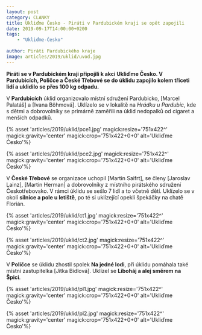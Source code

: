 ```yaml
---
layout: post
category: CLANKY
title: Ukliďme Česko - Piráti v Pardubickém kraji se opět zapojili
date: 2019-09-17T14:00:00+0200
tags: 
    - "Ukliďme-Česko"
   
author: Piráti Pardubického kraje
image: articles/2019/uklid/uvod.jpg
---
```

**Piráti se v Pardubickém kraji připojili k akci Ukliďme Česko.
V Pardubicích, Poličce a České Třebové se do úklidu zapojilo kolem třiceti lidí a uklidilo se přes 100 kg odpadu.**

V **Pardubicích** úklid organizovalo místní sdružení Pardubicko, [Marcel Palatáš] a [Ivana Böhmová]. Uklízelo se v lokalitě na *Hrádku u Pardubic*, kde s dětmi a dobrovolníky se primárně zaměřili na úklid nedopalků od cigaret a menších odpadků.

{% asset 'articles/2019/uklid/pce1.jpg' magick:resize='751x422^' 
magick:gravity='center' magick:crop='751x422+0+0' alt='Ukliďme Česko'%}

{% asset 'articles/2019/uklid/pce2.jpg' magick:resize='751x422^' 
magick:gravity='center' magick:crop='751x422+0+0' alt='Ukliďme Česko'%}

V **České Třebové** se organizace uchopil [Martin Saifrt], se členy [Jaroslav Lainz], [Martin Herman] a dobrovolníky z místního pirátského sdružení Českotřebovsko. V rámci úklidu se sešlo 7 lidí a to včetně dětí. Uklízelo se v okolí **silnice a pole u letiště**, po té si uklízející opekli špekáčky na chatě Florián.

{% asset 'articles/2019/uklid/ct1.jpg' magick:resize='751x422^' magick:gravity='center' magick:crop='751x422+0+0' alt='Ukliďme Česko'%}

{% asset 'articles/2019/uklid/ct2.jpg' magick:resize='751x422^' magick:gravity='center' magick:crop='751x422+0+0' alt='Ukliďme Česko'%}

V **Poličce** se úklidu zhostil spolek **Na jedné lodi**, při úklidu pomáhala také místní zastupitelka [Jitka Bidlová]. Uklízel se **Liboháj a alej směrem na Špici**.

{% asset 'articles/2019/uklid/pl1.jpg' magick:resize='751x422^' magick:gravity='center' magick:crop='751x422+0+0' alt='Ukliďme Česko'%}

{% asset 'articles/2019/uklid/pl2.jpg' magick:resize='751x422^' magick:gravity='center' magick:crop='751x422+0+0' alt='Ukliďme Česko'%}
